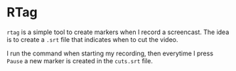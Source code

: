 # RTag

`rtag` is a simple tool to create markers when I record a screencast. The idea is to create a `.srt` file that
indicates when to cut the video. 

I run the command when starting my recording, then everytime I press `Pause` a new marker is created in the `cuts.srt` file. 
